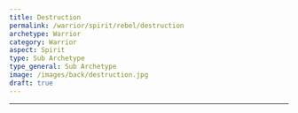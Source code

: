 ```yaml
---
title: Destruction
permalink: /warrior/spirit/rebel/destruction
archetype: Warrior
category: Warrior
aspect: Spirit
type: Sub Archetype
type_general: Sub Archetype
image: /images/back/destruction.jpg
draft: true
---
```


---
